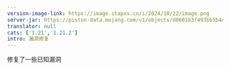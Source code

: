 ```yaml
---
version-image-link: https://image.stapxs.cn/i/2024/10/22/image.png
server-jar: https://piston-data.mojang.com/v1/objects/d0601b3f493bb5b4e421ef35b676d4cb9c1f606f/server.jar
translator: null
cats: ['1.21','1.21.2']
intro: 漏洞修复
---
```

修复了一些已知漏洞